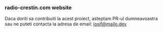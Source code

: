 ### radio-crestin.com website

Daca doriti sa contribuiti la acest proiect, 
asteptam PR-ul dumneavoastra sau ne puteti contacta la adresa de email: iosif@mailo.dev


